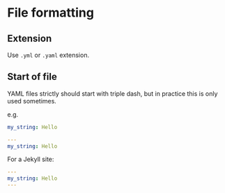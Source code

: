 # File formatting

## Extension

Use `.yml` or `.yaml` extension.


## Start of file

YAML files strictly should start with triple dash, but in practice this is only used sometimes.

e.g.

```yaml
my_string: Hello
```

```yaml
---
my_string: Hello
```

For a Jekyll site:

```yaml
---
my_string: Hello
---
```
